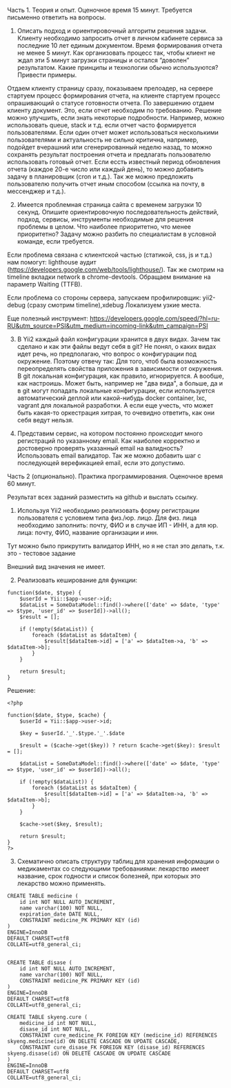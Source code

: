 Часть 1. Теория и опыт. Оценочное время 15 минут.
Требуется письменно ответить на вопросы.
 
1) Описать подход и ориентировочный алгоритм решения задачи. Клиенту необходимо запросить отчет в личном кабинете сервиса за последние 10 лет единым документом. Время формирования отчета не менее 5 минут. Как организовать процесс так, чтобы клиент не ждал эти 5 минут загрузки страницы и остался “доволен” результатом. Какие принципы и технологии обычно используются? Привести примеры.

Отдаем клиенту страницу сразу, показываем прелоадер, на сервере стартуем процесс формирования отчета, на клиенте стартуем процесс опрашивающий о статусе готовности отчета. По завершению отдаем клиенту документ. Это, если отчет необходим по требованию. Решение можно улучшить, если знать некоторые подробности. Например, можно использовать queue, stack и т.д. если отчет часто формируется пользователями. Если один отчет может использоваться несколькими пользователями и актуальность не сильно критична, например, подойдет вчерашний или сгенерированный неделю назад, то можно сохранять результат построения отчета и предлагать пользователю использовать готовый отчет. Если ессть известный период обновления отчета (каждое 20-е число или каждый день), то можно добавить задачу в планировщик (cron и т.д.). Так же можно предложить пользователю получить отчет иным способом (ссылка на почту, в мессенджер и т.д.).
 
2) Имеется проблемная страница сайта с временем загрузки 10 секунд. Опишите ориентировочную последовательность действий, подход, сервисы, инструменты необходимые для решения проблемы в целом. Что наиболее приоритетно, что менее приоритетно? Задачу можно разбить по специалистам в условной команде, если требуется.

Если проблема связана с клиентской частью (статикой, css, js и т.д.) нам помогут:
lighthouse аудит (https://developers.google.com/web/tools/lighthouse/).
Так же смотрим на timeline вкладки network в chrome-devtools. Обращаем внимание на параметр Waiting (TTFB).

Если проблема со стороны сервера, запускаем профилировщик:
yii2-debug (сразу смотрим timeline),xdebug
Локализуем узкие места.

Еще полезный инструмент:
https://developers.google.com/speed/?hl=ru-RU&utm_source=PSI&utm_medium=incoming-link&utm_campaign=PSI

 
3) В Yii2 каждый файл конфигурации хранится в двух видах. Зачем так сделано и как эти файлы ведут себя в git?
Не понял, о каких видах идет речь, но предполагаю, что вопрос о конфигурации под окружение. Поэтому отвечу так: Для того, чтоб была возможность переопределять свойства приложения в зависимости от окружения. В git локальная конфигурация, как правило, игнорируется. А вообше, как настроишь. Может быть, например не "два вида", а больше, да и в git могут попадать локальные конфигурации, если используется автоматический деплой или какой-нибудь docker container, lxc, vagrant для локальной разработки. А если еще учесть, что может быть какая-то оркестрация хитрая, то очевидно ответить, как они себя ведут нельзя.

4) Представим сервис, на котором постоянно происходит много регистраций по указанному email. Как наиболее корректно и достоверно проверять указанный email на валидность? 
Использовать email валидатор. Так же можно добавить шаг с последующей верефикацией email, если это допустимо.

Часть 2 (опционально). Практика программирования. Оценочное время 60 минут.
 
Результат всех заданий разместить на github и выслать ссылку.
 
1. Используя Yii2 необходимо реализовать форму регистрации пользователя с условием типа физ./юр. лицо. Для физ. лица необходимо заполнить: почту, ФИО и в случае ИП - ИНН, а для юр. лица: почту, ФИО, название организации и инн.

Тут можно было прикрутить валидатор ИНН, но я не стал это делать, т.к. это - тестовое задание


Внешний вид значения не имеет.
 
2. Реализовать кеширование для функции:
```
function($date, $type) {
    $userId = Yii::$app->user->id;
    $dataList = SomeDataModel::find()->where(['date' => $date, 'type' => $type, 'user_id' => $userId])->all();
    $result = [];
 
    if (!empty($dataList)) {
        foreach ($dataList as $dataItem) {
            $result[$dataItem->id] = ['a' => $dataItem->a, 'b' => $dataItem->b];
        }
    }
 
    return $result;
}
``` 

Решение:
```
<?php

function($date, $type, $cache) {
    $userId = Yii::$app->user->id;

    $key = $userId.'_'.$type.'_'.$date  
    
    $result = ($cache->get($key)) ? return $cache->get($key): $result = [];

    $dataList = SomeDataModel::find()->where(['date' => $date, 'type' => $type, 'user_id' => $userId])->all();
 
    if (!empty($dataList)) {
        foreach ($dataList as $dataItem) {
            $result[$dataItem->id] = ['a' => $dataItem->a, 'b' => $dataItem->b];
        }
    }

    $cache->set($key, $result);
 
    return $result;
}
?>
```
3. Схематично описать структуру таблиц для хранения информации о медикаментах со следующими требованиями: лекарство имеет название, срок годности и список болезней, при которых это лекарство можно применять.

```
CREATE TABLE medicine (
    id int NOT NULL AUTO_INCREMENT,
    name varchar(100) NOT NULL,
    expiration_date DATE NULL,
    CONSTRAINT medicine_PK PRIMARY KEY (id)
)
ENGINE=InnoDB
DEFAULT CHARSET=utf8
COLLATE=utf8_general_ci;


CREATE TABLE disase (
    id int NOT NULL AUTO_INCREMENT,
    name varchar(100) NOT NULL,
    CONSTRAINT medicine_PK PRIMARY KEY (id)
)
ENGINE=InnoDB
DEFAULT CHARSET=utf8
COLLATE=utf8_general_ci;

CREATE TABLE skyeng.cure (
    medicine_id int NOT NULL,
    disase_id int NOT NULL,
    CONSTRAINT cure_medicine_FK FOREIGN KEY (medicine_id) REFERENCES skyeng.medicine(id) ON DELETE CASCADE ON UPDATE CASCADE,
    CONSTRAINT cure_disase_FK FOREIGN KEY (disase_id) REFERENCES skyeng.disase(id) ON DELETE CASCADE ON UPDATE CASCADE
)
ENGINE=InnoDB
DEFAULT CHARSET=utf8
COLLATE=utf8_general_ci;
```